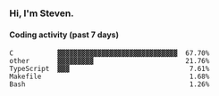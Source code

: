 ### Hi, I'm Steven.

#### Coding activity (past 7 days)
```
C           ▓▓▓▓▓▓▓▓▓▓▓▓▓▓▓▓▓▓▓▓▓▓▓▓▓▓▓▓▓▓  67.70%
other       ▓▓▓▓▓▓▓▓▓                       21.76%
TypeScript  ▓▓▓                              7.61%
Makefile                                     1.68%
Bash                                         1.26%
```
